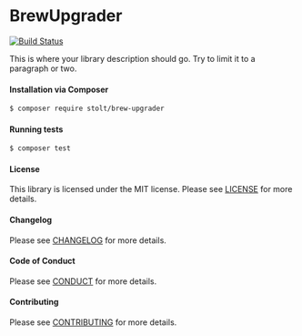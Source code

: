 BrewUpgrader
================
[![Build Status](https://travis-ci.org/raphaelstolt/brew-upgrader.svg?branch=master)](https://travis-ci.org/raphaelstolt/brew-upgrader)

This is where your library description should go. Try to limit it to a paragraph or two.

#### Installation via Composer
``` bash
$ composer require stolt/brew-upgrader
```

#### Running tests
``` bash
$ composer test
```

#### License
This library is licensed under the MIT license. Please see [LICENSE](LICENSE.md) for more details.

#### Changelog
Please see [CHANGELOG](CHANGELOG.md) for more details.

#### Code of Conduct
Please see [CONDUCT](CONDUCT.md) for more details.

#### Contributing
Please see [CONTRIBUTING](CONTRIBUTING.md) for more details.
